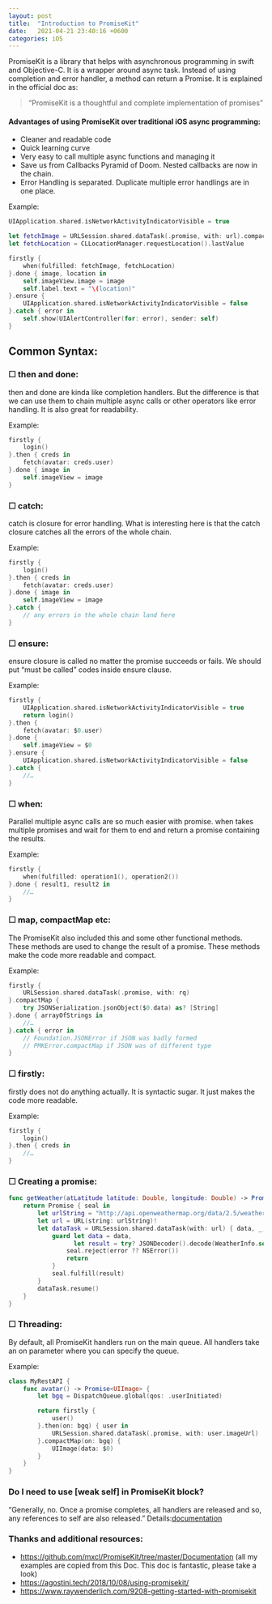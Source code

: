 ```yaml
---
layout: post
title:  "Introduction to PromiseKit"
date:   2021-04-21 23:40:16 +0600
categories: iOS
---
```


PromiseKit is a library that helps with asynchronous programming in swift and Objective-C. It is a wrapper around async task. Instead of using completion and error handler, a method can return a Promise. It is explained in the official doc as:
> “PromiseKit is a thoughtful and complete implementation of promises” 

#### Advantages of using PromiseKit over traditional iOS async programming:
* Cleaner and readable code
* Quick learning curve
* Very easy to call multiple async functions and managing it
* Save us from Callbacks Pyramid of Doom. Nested callbacks are now in the chain.
* Error Handling is separated. Duplicate multiple error handlings are in one place.

Example:

```swift
UIApplication.shared.isNetworkActivityIndicatorVisible = true

let fetchImage = URLSession.shared.dataTask(.promise, with: url).compactMap{ UIImage(data: $0.data) }
let fetchLocation = CLLocationManager.requestLocation().lastValue

firstly {
    when(fulfilled: fetchImage, fetchLocation)
}.done { image, location in
    self.imageView.image = image
    self.label.text = "\(location)"
}.ensure {
    UIApplication.shared.isNetworkActivityIndicatorVisible = false
}.catch { error in
    self.show(UIAlertController(for: error), sender: self)
}
```

## Common Syntax:

### ☐ then and done:
then and done are kinda like completion handlers. But the difference is that we can use them to chain multiple async calls or other operators like error handling. It is also great for readability.

Example:

```swift
firstly {
    login()
}.then { creds in
    fetch(avatar: creds.user)
}.done { image in
    self.imageView = image
}
```

### ☐ catch:
catch is closure for error handling. What is interesting here is that the catch closure catches all the errors of the whole chain.

Example:

```swift
firstly {
    login()
}.then { creds in
    fetch(avatar: creds.user)
}.done { image in
    self.imageView = image
}.catch {
    // any errors in the whole chain land here
}
```

### ☐ ensure:
ensure closure is called no matter the promise succeeds or fails. We should put “must be called” codes inside ensure clause.

Example:

```swift
firstly {
    UIApplication.shared.isNetworkActivityIndicatorVisible = true
    return login()
}.then {
    fetch(avatar: $0.user)
}.done {
    self.imageView = $0
}.ensure {
    UIApplication.shared.isNetworkActivityIndicatorVisible = false
}.catch {
    //…
}
```

### ☐ when:
Parallel multiple async calls are so much easier with promise. when takes multiple promises and wait for them to end and return a promise containing the results.

Example:

```swift
firstly {
    when(fulfilled: operation1(), operation2())
}.done { result1, result2 in
    //…
}
```

### ☐ map, compactMap etc:
The PromiseKit also included this and some other functional methods. These methods are used to change the result of a promise. These methods make the code more readable and compact.

Example:

```swift
firstly {
    URLSession.shared.dataTask(.promise, with: rq)
}.compactMap {
    try JSONSerialization.jsonObject($0.data) as? [String]
}.done { arrayOfStrings in
    //…
}.catch { error in
    // Foundation.JSONError if JSON was badly formed
    // PMKError.compactMap if JSON was of different type
}
```

### ☐ firstly:
firstly does not do anything actually. It is syntactic sugar. It just makes the code more readable.

Example:

```swift
firstly {
    login()
}.then { creds in
    //…
}
```

### ☐ Creating a promise:

```swift
func getWeather(atLatitude latitude: Double, longitude: Double) -> Promise<WeatherInfo> {
    return Promise { seal in
        let urlString = "http://api.openweathermap.org/data/2.5/weather?" + "lat=\(latitude)&lon=\(longitude)&appid=\(appID)"
        let url = URL(string: urlString)!
        let dataTask = URLSession.shared.dataTask(with: url) { data, _, error in
            guard let data = data,
                  let result = try? JSONDecoder().decode(WeatherInfo.self, from: data) else {
                seal.reject(error ?? NSError())
                return
            }
            seal.fulfill(result)
        }
        dataTask.resume()
    }
}
```

### ☐ Threading:

By default, all PromiseKit handlers run on the main queue. All handlers take an on parameter where you can specify the queue.

Example:

```swift
class MyRestAPI {
    func avatar() -> Promise<UIImage> {
        let bgq = DispatchQueue.global(qos: .userInitiated)

        return firstly {
            user()
        }.then(on: bgq) { user in
            URLSession.shared.dataTask(.promise, with: user.imageUrl)
        }.compactMap(on: bgq) {
            UIImage(data: $0)
        }
    }
}
```

### Do I need to use [weak self] in PromiseKit block?

“Generally, no. Once a promise completes, all handlers are released and so, any references to self are also released.” 
Details:[documentation](https://github.com/mxcl/PromiseKit/blob/master/Documentation/FAQ.md#do-i-need-to-worry-about-retain-cycles)

### Thanks and additional resources:
* <https://github.com/mxcl/PromiseKit/tree/master/Documentation> (all my examples are copied from this Doc. This doc is fantastic, please take a look)
* <https://agostini.tech/2018/10/08/using-promisekit/>
* <https://www.raywenderlich.com/9208-getting-started-with-promisekit>